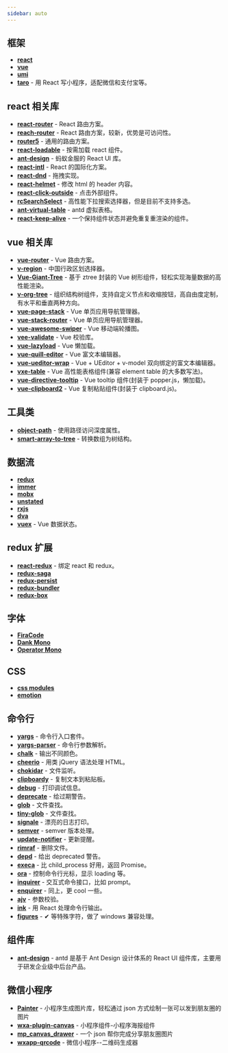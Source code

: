 ```yaml
---
sidebar: auto
---
```


## 框架

- [**react**][1-1]
- [**vue**][1-2]
- [**umi**][1-3]
- [**taro**][1-4] - 用 React 写小程序，适配微信和支付宝等。

## react 相关库

- [**react-router**][2-1] - React 路由方案。
- [**reach-router**][2-2] - React 路由方案，较新，优势是可访问性。
- [**router5**][2-3] - 通用的路由方案。
- [**react-loadable**][2-4] - 按需加载 react 组件。
- [**ant-design**][2-5] - 蚂蚁金服的 React UI 库。
- [**react-intl**][2-6] - React 的国际化方案。
- [**react-dnd**][2-7] - 拖拽实现。
- [**react-helmet**][2-8] - 修改 html 的 header 内容。
- [**react-click-outside**][2-9] - 点击外部组件。
- [**rcSearchSelect**][2-10] - 高性能下拉搜索选择器，但是目前不支持多选。
- [**ant-virtual-table**][2-11] - antd 虚拟表格。
- [**react-keep-alive**][2-12] - 一个保持组件状态并避免重复重渲染的组件。

## vue 相关库

- [**vue-router**][3-1] - Vue 路由方案。
- [**v-region**][3-2] - 中国行政区划选择器。
- [**Vue-Giant-Tree**][3-3] - 基于 ztree 封装的 Vue 树形组件，轻松实现海量数据的高性能渲染。
- [**v-org-tree**][3-4] - 组织结构树组件，支持自定义节点和收缩按钮，高自由度定制，有水平和垂直两种方向。
- [**vue-page-stack**][3-5] - Vue 单页应用导航管理器。
- [**vue-stack-router**][3-6] - Vue 单页应用导航管理器。
- [**vue-awesome-swiper**][3-7] - Vue 移动端轮播图。
- [**vee-validate**][3-8] - Vue 校验库。
- [**vue-lazyload**][3-9] - Vue 懒加载。
- [**vue-quill-editor**][3-10] - Vue 富文本编辑器。
- [**vue-ueditor-wrap**][3-11] - Vue + UEditor + v-model 双向绑定的富文本编辑器。
- [**vxe-table**][3-12] - Vue 高性能表格组件(兼容 element table 的大多数写法)。
- [**vue-directive-tooltip**][3-13] - Vue tooltip 组件(封装于 popper.js，懒加载)。
- [**vue-clipboard2**][3-14] - Vue 复制粘贴组件(封装于 clipboard.js)。

## 工具类

- [**object-path**][4-1] - 使用路径访问深度属性。
- [**smart-array-to-tree**][4-2] - 转换数组为树结构。

## 数据流

- [**redux**][5-1]
- [**immer**][5-2]
- [**mobx**][5-3]
- [**unstated**][5-4]
- [**rxjs**][5-5]
- [**dva**][5-6]
- [**vuex**][5-7] - Vue 数据状态。

## redux 扩展

- [**react-redux**][6-1] - 绑定 react 和 redux。
- [**redux-saga**][6-2]
- [**redux-persist**][6-3]
- [**redux-bundler**][6-4]
- [**redux-box**][6-5]

## 字体

- [**FiraCode**][7-1]
- [**Dank Mono**][7-2]
- [**Operator Mono**][7-3]

## CSS

- [**css modules**][8-1]
- [**emotion**][8-2]

## 命令行

- [**yargs**][9-1] - 命令行入口套件。
- [**yargs-parser**][9-2] - 命令行参数解析。
- [**chalk**][9-3] - 输出不同颜色。
- [**cheerio**][9-4] - 用类 jQuery 语法处理 HTML。
- [**chokidar**][9-5] - 文件监听。
- [**clipboardy**][9-6] - 复制文本到粘贴板。
- [**debug**][9-7] - 打印调试信息。
- [**deprecate**][9-8] - 给过期警告。
- [**glob**][9-9] - 文件查找。
- [**tiny-glob**][9-10] - 文件查找。
- [**signale**][9-11] - 漂亮的日志打印。
- [**semver**][9-12] - semver 版本处理。
- [**update-notifier**][9-13] - 更新提醒。
- [**rimraf**][9-14] - 删除文件。
- [**depd**][9-15] - 给出 deprecated 警告。
- [**execa**][9-16] - 比 child_process 好用，返回 Promise。
- [**ora**][9-17] - 控制命令行光标，显示 loading 等。
- [**inquirer**][9-18] - 交互式命令接口，比如 prompt。
- [**enquirer**][9-19] - 同上，更 cool 一些。
- [**ajv**][9-20] - 参数校验。
- [**ink**][9-21] - 用 React 处理命令行输出。
- [**figures**][9-22] - ✔︎ 等特殊字符，做了 windows 兼容处理。

## 组件库

- [**ant-design**][10-1] - antd 是基于 Ant Design 设计体系的 React UI 组件库，主要用于研发企业级中后台产品。

## 微信小程序

- [**Painter**][11-1] - 小程序生成图片库，轻松通过 json 方式绘制一张可以发到朋友圈的图片
- [**wxa-plugin-canvas**][11-2] - 小程序组件-小程序海报组件
- [**mp_canvas_drawer**][11-3] - 一个 json 帮你完成分享朋友圈图片
- [**wxapp-qrcode**][11-4] - 微信小程序--二维码生成器

[1-1]: https://github.com/facebook/react
[1-2]: https://github.com/vuejs/vue
[1-3]: https://github.com/umijs/umi
[1-4]: https://github.com/NervJS/taro
[2-1]: https://github.com/ReactTraining/react-router
[2-2]: https://github.com/reach/router
[2-3]: https://github.com/router5/router5
[2-4]: https://github.com/jamiebuilds/react-loadable
[2-5]: https://github.com/ant-design/ant-design
[2-6]: https://github.com/yahoo/react-intl
[2-7]: https://github.com/react-dnd/react-dnd
[2-8]: https://github.com/nfl/react-helmet
[2-9]: https://github.com/tj/react-click-outside
[2-10]: https://github.com/ctq123/rcSearchSelect
[2-11]: https://github.com/ctq123/ant-virtual-table
[2-12]: https://github.com/StructureBuilder/react-keep-alive
[3-1]: https://github.com/vuejs/vue-router
[3-2]: https://github.com/TerryZ/v-region
[3-3]: https://github.com/tower1229/Vue-Giant-Tree
[3-4]: https://github.com/lison16/v-org-tree
[3-5]: https://github.com/hezhongfeng/vue-page-stack
[3-6]: https://github.com/luojilab/vue-stack-router
[3-7]: https://github.com/surmon-china/vue-awesome-swiper
[3-8]: https://github.com/logaretm/vee-validate
[3-9]: https://github.com/hilongjw/vue-lazyload
[3-10]: https://github.com/surmon-china/vue-quill-editor
[3-11]: https://github.com/HaoChuan9421/vue-ueditor-wrap
[3-12]: https://github.com/xuliangzhan/vxe-table
[3-13]: https://github.com/hekigan/vue-directive-tooltip
[3-14]: https://github.com/Inndy/vue-clipboard2
[4-1]: https://github.com/mariocasciaro/object-path
[4-2]: https://github.com/internet5/smart-array-to-tree
[5-1]: https://github.com/reduxjs/redux
[5-2]: https://github.com/mweststrate/immer
[5-3]: https://github.com/mobxjs/mobx
[5-4]: https://github.com/jamiebuilds/unstated
[5-5]: https://github.com/ReactiveX/rxjs
[5-6]: https://github.com/dvajs/dva
[5-7]: https://github.com/vuejs/vuex
[6-1]: https://github.com/reduxjs/react-redux
[6-2]: https://github.com/redux-saga/redux-saga
[6-3]: https://github.com/rt2zz/redux-persist
[6-4]: https://github.com/henrikjoreteg/redux-bundler
[6-5]: https://github.com/anish000kumar/redux-box
[7-1]: https://github.com/tonsky/FiraCode
[7-2]: https://dank.sh/
[7-3]: https://www.typography.com/blog/introducing-operator
[8-1]: https://github.com/css-modules/css-modules
[8-2]: https://github.com/emotion-js/emotion
[9-1]: https://github.com/yargs/yargs
[9-2]: https://github.com/yargs/yargs-parser
[9-3]: https://github.com/chalk/chalk
[9-4]: https://github.com/cheeriojs/cheerio
[9-5]: https://github.com/paulmillr/chokidar
[9-6]: https://github.com/sindresorhus/clipboardy
[9-7]: https://github.com/visionmedia/debug
[9-8]: https://github.com/brianc/node-deprecate
[9-9]: https://github.com/isaacs/node-glob
[9-10]: https://github.com/terkelg/tiny-glob
[9-11]: https://github.com/klaussinani/signale
[9-12]: https://github.com/npm/node-semver
[9-13]: https://github.com/yeoman/update-notifier
[9-14]: https://github.com/isaacs/rimraf
[9-15]: https://github.com/dougwilson/nodejs-depd
[9-16]: https://github.com/sindresorhus/execa
[9-17]: https://github.com/sindresorhus/ora
[9-18]: https://github.com/SBoudrias/Inquirer.js
[9-19]: https://github.com/enquirer/enquirer
[9-20]: https://github.com/epoberezkin/ajv
[9-21]: https://github.com/vadimdemedes/ink
[9-22]: https://github.com/sindresorhus/figures
[10-1]: https://ant.design/docs/react/introduce-cn
[11-1]: https://github.com/Kujiale-Mobile/Painter
[11-2]: https://github.com/jasondu/wxa-plugin-canvas
[11-3]: https://github.com/kuckboy1994/mp_canvas_drawer
[11-4]: https://github.com/demi520/wxapp-qrcode
